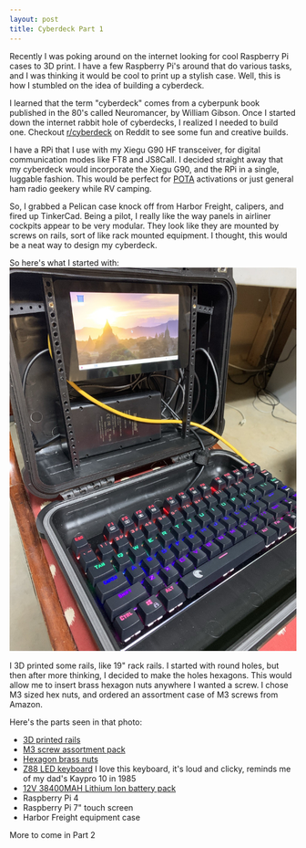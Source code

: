 ```yaml
---
layout: post
title: Cyberdeck Part 1
---
```


Recently I was poking around on the internet looking for cool Raspberry Pi
cases to 3D print. I have a few Raspberry Pi's around that do various tasks,
and I was thinking it would be cool to print up a stylish case. Well, this is
how I stumbled on the idea of building a cyberdeck.

I learned that the term "cyberdeck" comes from a cyberpunk book published in the 80's
called Neuromancer, by William Gibson. Once I started down the internet rabbit
hole of cyberdecks, I realized I needed to build one. Checkout
[r/cyberdeck](https://www.reddit.com/r/cyberDeck/) on Reddit to see some fun
and creative builds.

I have a RPi that I use with my Xiegu G90 HF transceiver, for digital
communication modes like FT8 and JS8Call. I decided straight away that my
cyberdeck would incorporate the Xiegu G90, and the RPi in a single, luggable
fashion. This would be perfect for [POTA](https://parksontheair.com/) activations or just general ham radio
geekery while RV camping.

So, I grabbed a Pelican case knock off from Harbor Freight, calipers, and fired
up TinkerCad.  Being a pilot, I really like the way panels in airliner cockpits appear
to be very modular. They look like they are mounted by screws on rails, sort of
like rack mounted equipment. I thought, this would be a neat way to design my
cyberdeck.

So here's what I started with:
![image](/assets/images/image_6487327.JPG)

I 3D printed some rails, like 19" rack rails. I started with round holes, but
then after more thinking, I decided to make the holes hexagons. This would
allow me to insert brass hexagon nuts anywhere I wanted a screw. I chose M3
sized hex nuts, and ordered an assortment case of M3 screws from Amazon.

Here's the parts seen in that photo:
- [3D printed rails](https://www.tinkercad.com/things/lstazDYnaeh)
- [M3 screw assortment pack](https://www.amazon.com/gp/product/B08N5XDHMW/ref=ppx_yo_dt_b_asin_title_o04_s00?ie=UTF8&psc=1)
- [Hexagon brass
  nuts](https://www.amazon.com/gp/product/B00NQ87PVK/ref=ppx_yo_dt_b_asin_title_o04_s00?ie=UTF8&psc=1)
- [Z88 LED
  keyboard](https://www.amazon.com/gp/product/B01M3UQX1Y/ref=ppx_yo_dt_b_asin_title_o08_s00?ie=UTF8&psc=1)
  I love this keyboard, it's loud and clicky, reminds me of my dad's Kaypro 10
  in 1985
- [12V 38400MAH Lithium Ion battery
  pack](https://www.amazon.com/gp/product/B07H8F5HYJ/ref=ppx_yo_dt_b_asin_title_o03_s00?ie=UTF8&psc=1)
- Raspberry Pi 4
- Raspberry Pi 7" touch screen
- Harbor Freight equipment case

More to come in Part 2
